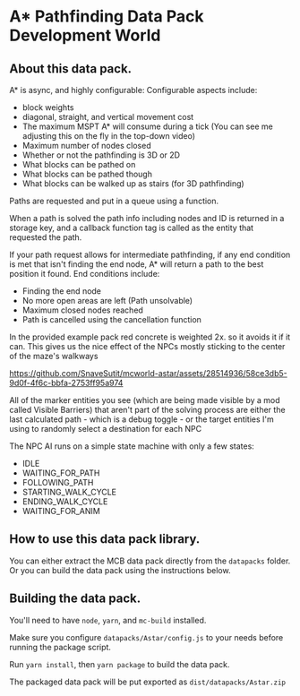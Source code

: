 # A* Pathfinding Data Pack Development World

## About this data pack.

A* is async, and highly configurable:
Configurable aspects include:
- block weights
- diagonal, straight, and vertical movement cost
- The maximum MSPT A* will consume during a tick (You can see me adjusting this on the fly in the top-down video)
- Maximum number of nodes closed
- Whether or not the pathfinding is 3D or 2D
- What blocks can be pathed on
- What blocks can be pathed though
- What blocks can be walked up as stairs (for 3D pathfinding)

Paths are requested and put in a queue using a function.

When a path is solved the path info including nodes and ID is returned in a storage key, and a callback function tag is called as the entity that requested the path.

If your path request allows for intermediate pathfinding, if any end condition is met that isn't finding the end node, A* will return a path to the best position it found.
End conditions include:
- Finding the end node
- No more open areas are left (Path unsolvable)
- Maximum closed nodes reached
- Path is cancelled using the cancellation function

In the provided example pack red concrete is weighted 2x. so it avoids it if it can. This gives us the nice effect of the NPCs mostly sticking to the center of the maze's walkways

https://github.com/SnaveSutit/mcworld-astar/assets/28514936/58ce3db5-9d0f-4f6c-bbfa-2753ff95a974

All of the marker entities you see (which are being made visible by a mod called Visible Barriers) that aren't part of the solving process are either the last calculated path - which is a debug toggle - or the target entities I'm using to randomly select a destination for each NPC

The NPC AI runs on a simple state machine with only a few states:
- IDLE
- WAITING_FOR_PATH
- FOLLOWING_PATH
- STARTING_WALK_CYCLE
- ENDING_WALK_CYCLE
- WAITING_FOR_ANIM

## How to use this data pack library.
You can either extract the MCB data pack directly from the `datapacks` folder. Or you can build the data pack using the instructions below.

## Building the data pack.
You'll need to have `node`, `yarn`, and `mc-build` installed.

Make sure you configure `datapacks/Astar/config.js` to your needs before running the package script.

Run `yarn install`, then `yarn package` to build the data pack.

The packaged data pack will be put exported as `dist/datapacks/Astar.zip`

